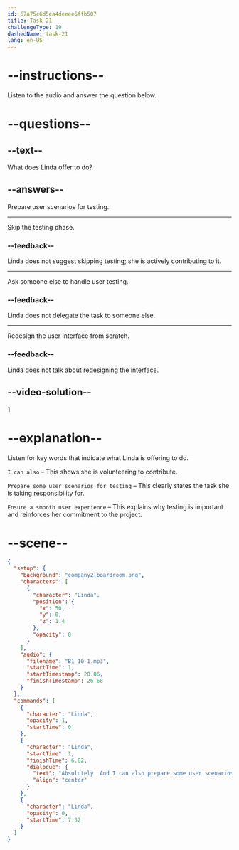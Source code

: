 ```yaml
---
id: 67a75c6d5ea4deeee6ffb507
title: Task 21
challengeType: 19
dashedName: task-21
lang: en-US
---
```


<!-- (Audio) Linda: Absolutely. And I can also prepare some user scenarios for testing, so we can ensure a smooth user experience. -->

# --instructions--

Listen to the audio and answer the question below.

# --questions--

## --text--

What does Linda offer to do?  

## --answers--  

Prepare user scenarios for testing.  

---  

Skip the testing phase.  

### --feedback--  

Linda does not suggest skipping testing; she is actively contributing to it.  

---  

Ask someone else to handle user testing.  

### --feedback--  

Linda does not delegate the task to someone else.  

---  

Redesign the user interface from scratch.  

### --feedback--  

Linda does not talk about redesigning the interface.  

## --video-solution--  

1  

# --explanation--  

Listen for key words that indicate what Linda is offering to do.  

`I can also` – This shows she is volunteering to contribute.  

`Prepare some user scenarios for testing` – This clearly states the task she is taking responsibility for.  

`Ensure a smooth user experience` – This explains why testing is important and reinforces her commitment to the project.  

# --scene--

```json
{
  "setup": {
    "background": "company2-boardroom.png",
    "characters": [
      {
        "character": "Linda",
        "position": {
          "x": 50,
          "y": 0,
          "z": 1.4
        },
        "opacity": 0
      }
    ],
    "audio": {
      "filename": "B1_10-1.mp3",
      "startTime": 1,
      "startTimestamp": 20.86,
      "finishTimestamp": 26.68
    }
  },
  "commands": [
    {
      "character": "Linda",
      "opacity": 1,
      "startTime": 0
    },
    {
      "character": "Linda",
      "startTime": 1,
      "finishTime": 6.82,
      "dialogue": {
        "text": "Absolutely. And I can also prepare some user scenarios for testing so we can ensure a smooth user experience.",
        "align": "center"
      }
    },
    {
      "character": "Linda",
      "opacity": 0,
      "startTime": 7.32
    }
  ]
}
```
